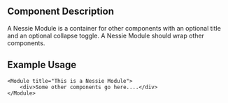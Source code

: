 Component Description
---------------------

A Nessie Module is a container for other components with an optional title and an optional collapse toggle. A Nessie Module should wrap other components.

Example Usage
-------------

    <Module title="This is a Nessie Module">
    	<div>Some other components go here....</div>
    </Module>

